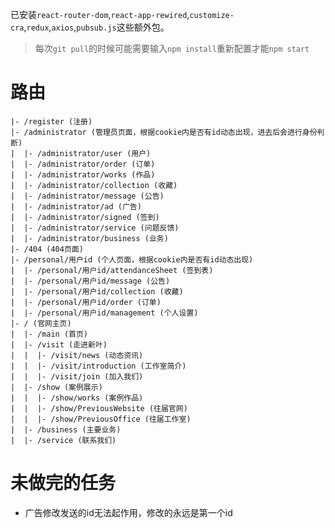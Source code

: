 已安装`react-router-dom`,`react-app-rewired`,`customize-cra`,`redux`,`axios`,`pubsub.js`这些额外包。  
> 每次`git pull`的时候可能需要输入`npm install`重新配置才能`npm start`
# 路由
````
|- /register (注册)  
|- /administrator (管理员页面，根据cookie内是否有id动态出现，进去后会进行身份判断)
|  |- /administrator/user (用户)
|  |- /administrator/order (订单)
|  |- /administrator/works (作品)
|  |- /administrator/collection (收藏)
|  |- /administrator/message (公告)
|  |- /administrator/ad (广告)
|  |- /administrator/signed (签到)
|  |- /administrator/service (问题反馈)
|  |- /administrator/business (业务)
|- /404 (404页面)
|- /personal/用户id (个人页面，根据cookie内是否有id动态出现)
|  |- /personal/用户id/attendanceSheet (签到表)
|  |- /personal/用户id/message (公告)
|  |- /personal/用户id/collection (收藏)
|  |- /personal/用户id/order (订单)
|  |- /personal/用户id/management (个人设置)
|- / (官网主页)
|  |- /main (首页)
|  |- /visit (走进新叶)
|  |  |- /visit/news (动态资讯)
|  |  |- /visit/introduction (工作室简介)
|  |  |- /visit/join (加入我们)
|  |- /show (案例展示)
|  |  |- /show/works (案例作品)
|  |  |- /show/PreviousWebsite (往届官网)
|  |  |- /show/PreviousOffice (往届工作室)
|  |- /business (主要业务)
|  |- /service (联系我们)
````
# 未做完的任务
+ 广告修改发送的id无法起作用，修改的永远是第一个id
